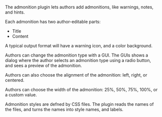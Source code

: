 The admonition plugin lets authors add admonitions, like warnings,
notes, and hints.

Each admonition has two author-editable parts:

* Title
* Content

A typical output format will have a warning icon, and a color
background. 

Authors can change the admonition type with a GUI. The GUIs shows
a dialog where the author selects an admonition type using a radio
button, and sees a preview of the admonition.

Authors can also choose the alignment of the admonition: left, right, 
or centered. 

Authors can choose the width of the admonition: 25%, 50%, 75%, 100%,
or a custom value.

Admonition styles are defned by CSS files. The plugin reads
the names of the files, and turns the names
into style names, and labels.
